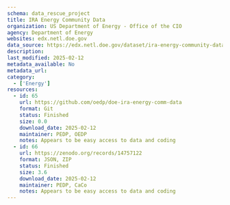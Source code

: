 ```yaml
---
schema: data_rescue_project 
title: IRA Energy Community Data
organization: US Department of Energy - Office of the CIO
agency: Department of Energy
websites: edx.netl.doe.gov
data_source: https://edx.netl.doe.gov/dataset/ira-energy-community-data-layers
description: 
last_modified: 2025-02-12
metadata_available: No
metadata_url: 
category:
  - ['Energy'] 
resources:
  - id: 65
    url: https://github.com/oedp/doe-ira-energy-comm-data
    format: Git
    status: Finished
    size: 0.0
    download_date: 2025-02-12
    maintainer: PEDP, OEDP
    notes: Appears to be easy access to data and coding
  - id: 66
    url: https://zenodo.org/records/14757122
    format: JSON, ZIP
    status: Finished
    size: 3.6
    download_date: 2025-02-12
    maintainer: PEDP, CaCo
    notes: Appears to be easy access to data and coding
---
```

